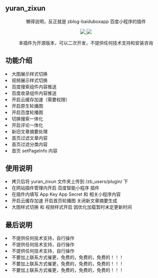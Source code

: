 <h2>yuran_zixun</h2>
<p align="center">懒得说明，反正就是 zblog-baiduboxapp 百度小程序的插件</p>
<p align="center">
<a href="https://opclash.com/fenxiang/35.html" target="_blank">
<img src="https://img.shields.io/badge/yuran%20zixun-By%20彧%20繎%20叔%20叔%20-gray.svg?colorA=655BE1&amp;colorB=4F44D6&amp;style=for-the-badge">
</a>
<a href="https://opclash.com/" target="_blank">
<img src="https://img.shields.io/badge/>_彧繎'%20Blog-https://%20opclash.com%20%E2%86%92-gray.svg?colorA=61c265&amp;colorB=4CAF50&amp;style=for-the-badge">
</a>
</p>
<p align="center">本插件为开源版本，可以二次开发，不提供任何技术支持和安装咨询</p>
<h2>功能介绍</h2>
<li>大图展示样式切换</li>
<li>视频展示样式切换</li>
<li>百度搜索组件内容推送</li>
<li>百度收录组件内容推送</li>
<li>开启云缓存加速（需要权限）</li>
<li>开启原生轮播图</li>
<li>开启百度轮播图</li>
<li>切换搜索一体化</li>
<li>开启评论一体化</li>
<li>新旧文章摘要处理</li>
<li>首页过滤文章内容</li>
<li>首页过滤分类内容</li>
<li>首页 setPageInfo 内容</li>

<h2>使用说明</h2>
<li>拷贝后将 yuran_zixun 文件夹上传到 /zb_users/plugin/ 下</li>
<li>在网站插件管理内开启 百度智能小程序 插件</li>
<li>在插件内填写 App Key App Secret 和 相关小程序内容</li>
<li>开启云缓存加速 开启首页轮播图 关闭新文章摘要生成</li>
<li>大图样式切换 和 视频样式开启 因优化加载暂时未定更新时间</li>

<h2>最后说明</h2>
<li>不提供任何技术支持，自行操作</li>
<li>不提供任何技术支持，自行操作</li>
<li>不提供任何技术支持，自行操作</li>
<li>不要加上联系方式催更，免费的，免费的，免费的！！！</li>
<li>不要加上联系方式催更，免费的，免费的，免费的！！！</li>
<li>不要加上联系方式催更，免费的，免费的，免费的！！！</li>
